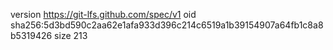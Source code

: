 version https://git-lfs.github.com/spec/v1
oid sha256:5d3bd590c2aa62e1afa933d396c214c6519a1b39154907a64fb1c8a8b5319426
size 213

